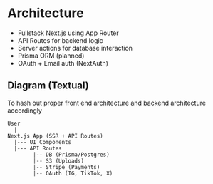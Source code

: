 # Architecture

- Fullstack Next.js using App Router
- API Routes for backend logic
- Server actions for database interaction
- Prisma ORM (planned)
- OAuth + Email auth (NextAuth)

## Diagram (Textual)
To hash out proper front end architecture and backend architecture accordingly
```
User
  |
Next.js App (SSR + API Routes)
  |--- UI Components
  |--- API Routes
        |-- DB (Prisma/Postgres)
        |-- S3 (Uploads)
        |-- Stripe (Payments)
        |-- OAuth (IG, TikTok, X)
```